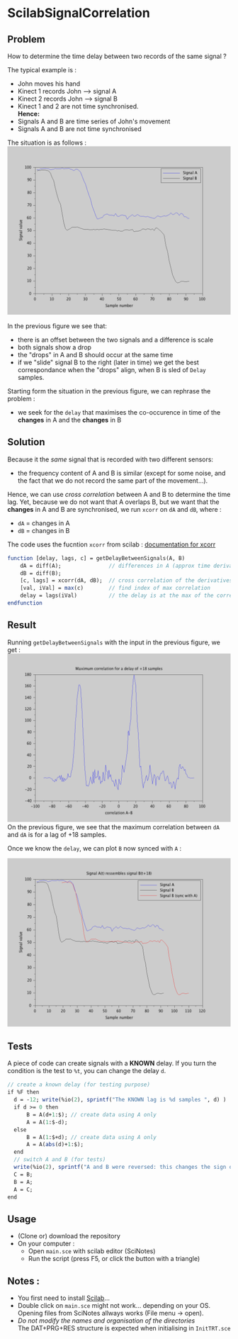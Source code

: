 # ScilabSignalCorrelation

## Problem
How to determine the time delay between two records of the same signal ?

The typical example is :
* John moves his hand
* Kinect 1 records John --> signal A
* Kinect 2 records John --> signal B
* Kinect 1 and 2 are not time synchronised.  
     **Hence:**
* Signals A and B are time series of John's movement
* Signals A and B are not time synchronised


The situation is as follows :
![](DOC/Before.png)

In the previous figure we see that:  
* there is an offset between the two signals and a difference is scale
* both signals show a drop
* the "drops" in A and B should occur at the same time
* if we "slide" signal B to the right (later in time) we get the best correspondance when the "drops" align, when B is sled of `Delay` samples.


Starting form the situation in the previous figure, we can rephrase the problem :  
* we seek for the `delay` that maximises the co-occurence in time of the **changes** in A and the **changes** in B

## Solution
Because it the *same* signal that is recorded with two different sensors:

* the frequency content of A and B is similar (except for some noise, and the fact that we do not record the same part of the movement...).

Hence, we can use *cross correlation* between A and B to determine the time lag.
Yet, because we do not want that A overlaps B, but we want that the **changes** in A and B are synchronised, we run `xcorr` on  `dA` and `dB`, where :  
*  `dA` = changes in A
*  `dB` = changes in B


The code uses the fucntion `xcorr` from scilab : [documentation for xcorr](https://help.scilab.org/docs/6.1.0/en_US/xcorr.html)

```scilab
function [delay, lags, c] = getDelayBetweenSignals(A, B)
    dA = diff(A);               // differences in A (approx time derivative)
    dB = diff(B);
    [c, lags] = xcorr(dA, dB);  // cross correlation of the derivatives
    [val, iVal] = max(c)        // find index of max correlation
    delay = lags(iVal)          // the delay is at the max of the correlation
endfunction
```

## Result
Running `getDelayBetweenSignals` with the input in the previous figure, we get :
![](DOC/Output_xcorr.png)
On the previous figure, we see that the maximum correlation between `dA` and `dA` is for a lag of +18 samples.

Once we know the `delay`, we can plot `B` now synced with `A` :

![](DOC/After.png)

## Tests
A piece of code can create signals with a **KNOWN** delay. If you turn the condition is the test to `%t`, you can change the delay `d`.
```scilab
// create a known delay (for testing purpose)
if %F then
  d = -12; write(%io(2), sprintf("The KNOWN lag is %d samples ", d) )
  if d >= 0 then
      B = A(d+1:$); // create data using A only
      A = A(1:$-d);
  else
      B = A(1:$+d); // create data using A only
      A = A(abs(d)+1:$);
  end
  // switch A and B (for tests)
  write(%io(2), sprintf("A and B were reversed: this changes the sign of the lag") )
  C = B;
  B = A;
  A = C;
end
```

## Usage
* (Clone or) download the repository
* On your computer :
	* Open `main.sce` with scilab editor (SciNotes)  
	* Run the script (press F5, or click  the button with a triangle)

## Notes :
* You first need to install [Scilab](http://www.scilab.org)...
* Double click on `main.sce` might not work... depending on your OS.  
Opening files from SciNotes allways works (File menu -> open).
* *Do not modify the names and organisation of the directories*   
The DAT+PRG+RES structure is expected when initialising in `InitTRT.sce`
